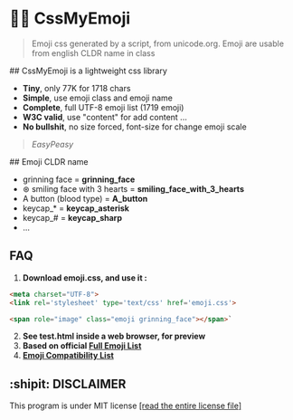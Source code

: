 # 👩‍🎤 CssMyEmoji

>Emoji css generated by a script, from unicode.org.
>Emoji are usable from english CLDR name in class


## CssMyEmoji is a lightweight css library

* **Tiny**, only 77K for 1718 chars
* **Simple**, use emoji class and emoji name
* **Complete**, full UTF-8 emoji list (1719 emoji)
* **W3C valid**, use "content" for add content ...
* **No bullshit**, no size forced, font-size for change emoji scale

>*EasyPeasy*

## Emoji CLDR name

* grinning face = **grinning_face**
* ⊛ smiling face with 3 hearts = **smiling_face_with_3_hearts**
* A button (blood type) = **A_button**
* keycap_* = **keycap_asterisk**
* keycap_# = **keycap_sharp**
* ...

## FAQ

1. **Download emoji.css, and use it :**
```html
<meta charset="UTF-8">
<link rel='stylesheet' type='text/css' href='emoji.css'>
```
```html
<span role="image" class="emoji grinning_face"></span>`
```

2. **See test.html inside a web browser, for preview**
3. **Based on official [Full Emoji List](https://unicode.org/emoji/charts/full-emoji-list.html)**
4. **[Emoji Compatibility List](http://caniemoji.com/)**

## :shipit: **DISCLAIMER**

This program is under MIT license [[read the entire license file]](https://git.iglou.eu/Laboratory/CssMyEmoji/raw/branch/master/LICENSE)
